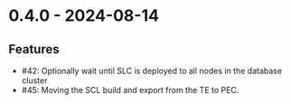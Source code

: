 # 0.4.0 - 2024-08-14

## Features

* #42: Optionally wait until SLC is deployed to all nodes in the database cluster
* #45: Moving the SCL build and export from the TE to PEC.
